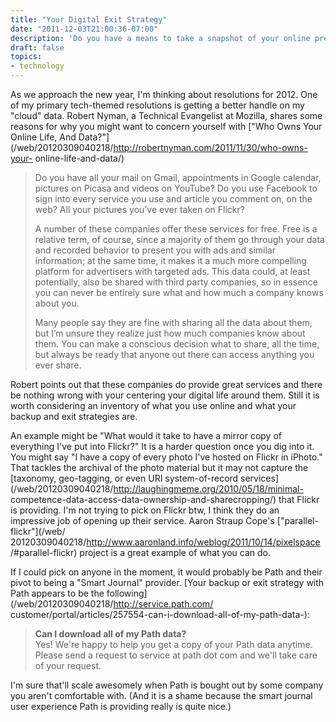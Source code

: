 ```yaml
---
title: "Your Digital Exit Strategy"
date: "2011-12-03T21:00:36-07:00"
description: 'Do you have a means to take a snapshot of your online presence that will last the test of time, devices, platforms, and networks?'
draft: false
topics: 
- technology
---
```

As we approach the new year, I'm thinking about resolutions for 2012. One of
my primary tech-themed resolutions is getting a better handle on my "cloud"
data. Robert Nyman, a Technical Evangelist at Mozilla, shares some reasons for
why you might want to concern yourself with ["Who Owns Your Online Life, And
Data?"](/web/20120309040218/http://robertnyman.com/2011/11/30/who-owns-your-
online-life-and-data/)

> Do you have all your mail on Gmail, appointments in Google calendar,
pictures on Picasa and videos on YouTube? Do you use Facebook to sign into
every service you use and article you comment on, on the web? All your
pictures you’ve ever taken on Flickr?
>
> A number of these companies offer these services for free. Free is a
relative term, of course, since a majority of them go through your data and
recorded behavior to present you with ads and similar information; at the same
time, it makes it a much more compelling platform for advertisers with
targeted ads. This data could, at least potentially, also be shared with third
party companies, so in essence you can never be entirely sure what and how
much a company knows about you.
>
> Many people say they are fine with sharing all the data about them, but I’m
unsure they realize just how much companies know about them. You can make a
conscious decision what to share, all the time, but always be ready that
anyone out there can access anything you ever share.

Robert points out that these companies do provide great services and there be
nothing wrong with your centering your digital life around them. Still it is
worth considering an inventory of what you use online and what your backup and
exit strategies are.

An example might be "What would it take to have a mirror copy of everything
I've put into Flickr?" It is a harder question once you dig into it. You might
say "I have a copy of every photo I've hosted on Flickr in iPhoto." That
tackles the archival of the photo material but it may not capture the
[taxonomy, geo-tagging, or even URI system-of-record
services](/web/20120309040218/http://laughingmeme.org/2010/05/18/minimal-
competence-data-access-data-ownership-and-sharecropping/) that Flickr is
providing. I'm not trying to pick on Flickr btw, I think they do an impressive
job of opening up their service. Aaron Straup Cope's ["parallel-flickr"](/web/
20120309040218/http://www.aaronland.info/weblog/2011/10/14/pixelspace
/#parallel-flickr) project is a great example of what you can do.

If I could pick on anyone in the moment, it would probably be Path and their
pivot to being a "Smart Journal" provider. [Your backup or exit strategy with
Path appears to be the following](/web/20120309040218/http://service.path.com/
customer/portal/articles/257554-can-i-download-all-of-my-path-data-):

> **Can I download all of my Path data?**  
> Yes! We're happy to help you get a copy of your Path data anytime. Please send
a request to service at path dot com and we'll take care of your request.

I'm sure that'll scale awesomely when Path is bought out by some company you
aren't comfortable with. (And it is a shame because the smart journal user
experience Path is providing really is quite nice.)
